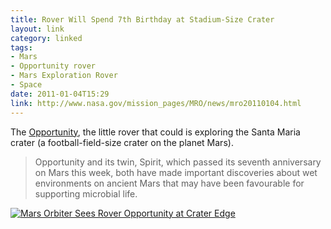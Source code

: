```yaml
---
title: Rover Will Spend 7th Birthday at Stadium-Size Crater
layout: link
category: linked
tags:
- Mars
- Opportunity rover
- Mars Exploration Rover
- Space
date: 2011-01-04T15:29
link: http://www.nasa.gov/mission_pages/MRO/news/mro20110104.html
---
```


The [Opportunity](http://en.wikipedia.org/wiki/Opportunity_rover "Wikipedia article about the Opportunity Rover"), the little rover that could is exploring the Santa Maria crater (a football-field-size crater on the planet Mars).

> Opportunity and its twin, Spirit, which passed its seventh anniversary on Mars this week, both have made important discoveries about wet environments on ancient Mars that may have been favourable for supporting microbial life.

<div class="inline illustration">
	<a href="http://cdn.mylesbraithwaite.com/media/uploads/posts/2011-01-04-rover-will-spend-7th-birthday-at-stadium-size-crater/santa-maria-crater.jpg" title="Mars Orbiter Sees Rover Opportunity at Crater Edge"><img src="http://cdn.mylesbraithwaite.com/media/uploads/posts/2011-01-04-rover-will-spend-7th-birthday-at-stadium-size-crater/santa-maria-crater-small.jpg" alt="Mars Orbiter Sees Rover Opportunity at Crater Edge"></a>
</div>